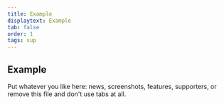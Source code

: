 ```yaml
---
title: Example
displaytext: Example
tab: false
order: 1
tags: sup
---
```


## Example

Put whatever you like here: news, screenshots, features, supporters, or remove this file and don't use tabs at all.
